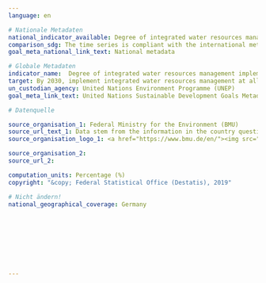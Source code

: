 ```yaml
---
language: en

# Nationale Metadaten
national_indicator_available: Degree of integrated water resources management implementation
comparison_sdg: The time series is compliant with the international metadata description.
goal_meta_national_link_text: National metadata

# Globale Metadaten
indicator_name:  Degree of integrated water resources management implementation (0-100)
target: By 2030, implement integrated water resources management at all levels, including through transboundary cooperation as appropriate
un_custodian_agency: United Nations Environment Programme (UNEP)
goal_meta_link_text: United Nations Sustainable Development Goals Metadata

# Datenquelle

source_organisation_1: Federal Ministry for the Environment (BMU)
source_url_text_1: Data stem from the information in the country questionnaire for Indicator 6.5.1, reported by the Federal Ministry for the Environment.
source_organisation_logo_1: <a href="https://www.bmu.de/en/"><img src="https://g205sdgs.github.io/sdg-indicators/public/LogosEn/bmu.png" alt="Logo BMU" /></a>

source_organisation_2:
source_url_2:

computation_units: Percentage (%)
copyright: "&copy; Federal Statistical Office (Destatis), 2019"

# Nicht ändern!
national_geographical_coverage: Germany









---
```

